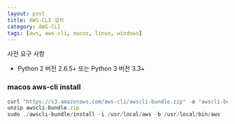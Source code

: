 ```yaml
---
layout: post
title: AWS-CLI 설치
category: AWS-CLI
tags: [aws, aws-cli, macos, linux, windows]
---
```



사전 요구 사항
- Python 2 버전 2.6.5+ 또는 Python 3 버전 3.3+

### macos aws-cli install

```javascript
curl "https://s3.amazonaws.com/aws-cli/awscli-bundle.zip" -o "awscli-bundle.zip"
unzip awscli-bundle.zip
sudo ./awscli-bundle/install -i /usr/local/aws -b /usr/local/bin/aws
```
